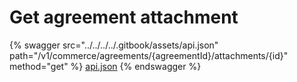 # Get agreement attachment

{% swagger src="../../../../.gitbook/assets/api.json" path="/v1/commerce/agreements/{agreementId}/attachments/{id}" method="get" %}
[api.json](../../../../.gitbook/assets/api.json)
{% endswagger %}
